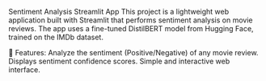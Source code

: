 Sentiment Analysis Streamlit App
This project is a lightweight web application built with Streamlit that performs sentiment analysis on movie reviews. The app uses a fine-tuned DistilBERT model from Hugging Face, trained on the IMDb dataset.

🚀 Features:
Analyze the sentiment (Positive/Negative) of any movie review.
Displays sentiment confidence scores.
Simple and interactive web interface.
